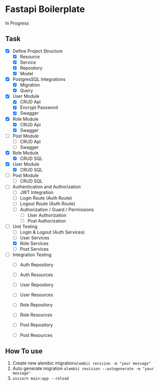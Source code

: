 # Fastapi Boilerplate
In Progress

## Task
* [x] Define Project Structure
    * [x] Resource
    * [x] Service
    * [x] Repository
    * [x] Model
* [x] PostgresSQL Integrations
    * [x] Migration
    * [x] Query
* [x] User Module
    * [x] CRUD Api
    * [x] Encrypt Password
    * [x] Swagger
* [x] Role Module
    * [x] CRUD Api
    * [x] Swagger
* [ ] Post Module
    * [ ] CRUD Api
    * [ ] Swagger
* [x] Role Module
    * [x] CRUD SQL
* [x] User Module
    * [x] CRUD SQL
* [ ] Post Module
    * [ ] CRUD SQL
* [ ] Authentication and Authorization
    * [ ] JWT Integration
    * [ ] Login Route (Auth Route)
    * [ ] Logout Route (Auth Route)
    * [ ] Authorization / Guard / Permissions
        * [ ] User Authorization
        * [ ] Post Authorization
* [ ] Unit Testing
    * [ ] Login & Logout (Auth Services)
    * [ ] User Services
    * [x] Role Services
    * [ ] Post Services
* [ ] Integration Testing
    * [ ] Auth Repository
    * [ ] Auth Resources
    * [ ] User Repository
    * [ ] User Resources
    * [ ] Role Repository
    * [ ] Role Resources
    * [ ] Post Repository
    * [ ] Post Resources


## How To use
1. Create new alembic migration`alembic revision -m "your message"`
1. Auto generate migration `alembic revision --autogenerate -m "your message"`
1. `uvicorn main:app --reload`